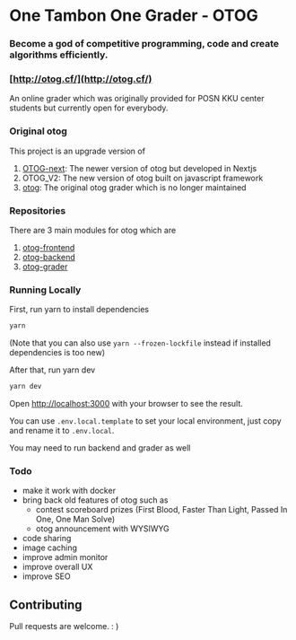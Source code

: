 # One Tambon One Grader - OTOG

### Become a god of competitive programming, code and create algorithms efficiently.

### [http://otog.cf/](http://otog.cf/)

An online grader which was originally provided for POSN KKU center students but currently open for everybody.

### Original otog

This project is an upgrade version of

1. [OTOG-next](https://github.com/karnjj/OTOG-next): The newer version of otog but developed in Nextjs
2. OTOG_V2: The new version of otog built on javascript framework
3. [otog](https://github.com/phizaz/otog): The original otog grader which is no longer maintained

### Repositories

There are 3 main modules for otog which are

1. [otog-frontend](https://github.com/Anon-136/otog-frontend)
2. [otog-backend](https://github.com/karnjj/otog-api)
3. [otog-grader](https://github.com/karnjj/otog-grader)

### Running Locally

First, run yarn to install dependencies

```bash
yarn
```

(Note that you can also use `yarn --frozen-lockfile` instead if installed dependencies is too new)

After that, run yarn dev

```bash
yarn dev
```

Open [http://localhost:3000](http://localhost:3000) with your browser to see the result.

You can use `.env.local.template` to set your local environment, just copy and rename it to `.env.local`.

You may need to run backend and grader as well

### Todo

- make it work with docker
- bring back old features of otog such as
  - contest scoreboard prizes (First Blood, Faster Than Light, Passed In One, One Man Solve)
  - otog announcement with WYSIWYG
- code sharing
- image caching
- improve admin monitor
- improve overall UX
- improve SEO

## Contributing

Pull requests are welcome. : )
